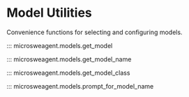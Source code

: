 # Model Utilities

Convenience functions for selecting and configuring models.

::: microsweagent.models.get_model

::: microsweagent.models.get_model_name

::: microsweagent.models.get_model_class

::: microsweagent.models.prompt_for_model_name